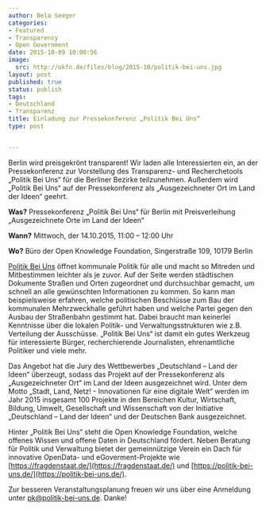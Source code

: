 ```yaml
---
author: Bela Seeger
categories:
- Featured
- Transparency
- Open Government
date: 2015-10-09 10:00:56
image: 
  src: http://okfn.de/files/blog/2015-10/politik-bei-uns.jpg
layout: post
published: true
status: publish
tags:
- Deutschland
- Transparenz
title: Einladung zur Pressekonferenz „Politik Bei Uns“
type: post


---
```


Berlin wird preisgekrönt transparent! Wir laden alle Interessierten ein, an der Pressekonferenz zur Vorstellung des Transparenz- und Recherchetools „Politik Bei Uns“ für die Berliner Bezirke teilzunehmen. Außerdem wird „Politik Bei Uns“ auf der Pressekonferenz als „Ausgezeichneter Ort im Land der Ideen“ geehrt.

**Was?** Pressekonferenz „Politik Bei Uns“ für Berlin mit Preisverleihung „Ausgezeichnete Orte im Land der Ideen“

**Wann?** Mittwoch, der 14.10.2015, 11:00 – 12:00 Uhr

**Wo?** Büro der Open Knowledge Foundation, Singerstraße 109, 10179 Berlin

[Politik Bei Uns](https://politik-bei-uns.de/) öffnet kommunale Politik für alle und macht so Mitreden und Mitbestimmen leichter als je zuvor. Auf der Seite werden städtischen Dokumente Straßen und Orten zugeordnet und durchsuchbar gemacht, um schnell an alle gewünschten Informationen zu kommen. So kann man beispielsweise erfahren, welche politischen Beschlüsse zum Bau der kommunalen Mehrzweckhalle geführt haben und welche Partei gegen den Ausbau der Straßenbahn gestimmt hat. Dabei braucht man keinerlei Kenntnisse über die lokalen Politik- und Verwaltungsstrukturen wie z.B. Verteilung der Ausschüsse. „Politik Bei Uns“ ist damit ein gutes Werkzeug für interessierte Bürger, recherchierende Journalisten, ehrenamtliche Politiker und viele mehr.

Das Angebot hat die Jury des Wettbewerbes „Deutschland – Land der Ideen“ überzeugt, sodass das Projekt auf der Pressekonferenz als „Ausgezeichneter Ort“ im Land der Ideen ausgezeichnet wird. Unter dem Motto „Stadt, Land, Netz! - Innovationen für eine digitale Welt“ werden im Jahr 2015 insgesamt 100 Projekte in den Bereichen Kultur, Wirtschaft, Bildung, Umwelt, Gesellschaft und Wissenschaft von der Initiative „Deutschland – Land der Ideen“ und der Deutschen Bank ausgezeichnet.

Hinter „Politik Bei Uns“ steht die Open Knowledge Foundation, welche offenes Wissen und offene Daten in Deutschland fördert. Neben Beratung für Politik und Verwaltung bietet der gemeinnützige Verein ein Dach für innovative OpenData- und eGoverment-Projekte wie [https://fragdenstaat.de/](https://fragdenstaat.de/)  und [https://politik-bei-uns.de/](https://politik-bei-uns.de/). 

Zur besseren Veranstaltungsplanung freuen wir uns über eine Anmeldung unter [pk@politik-bei-uns.de](mailto:pk@politik-bei-uns.de). Danke!

